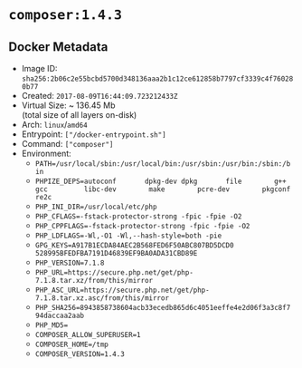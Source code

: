 # `composer:1.4.3`

## Docker Metadata

- Image ID: `sha256:2b06c2e55bcbd5700d348136aaa2b1c12ce612858b7797cf3339c4f760280b77`
- Created: `2017-08-09T16:44:09.723212433Z`
- Virtual Size: ~ 136.45 Mb  
  (total size of all layers on-disk)
- Arch: `linux`/`amd64`
- Entrypoint: `["/docker-entrypoint.sh"]`
- Command: `["composer"]`
- Environment:
  - `PATH=/usr/local/sbin:/usr/local/bin:/usr/sbin:/usr/bin:/sbin:/bin`
  - `PHPIZE_DEPS=autoconf 		dpkg-dev dpkg 		file 		g++ 		gcc 		libc-dev 		make 		pcre-dev 		pkgconf 		re2c`
  - `PHP_INI_DIR=/usr/local/etc/php`
  - `PHP_CFLAGS=-fstack-protector-strong -fpic -fpie -O2`
  - `PHP_CPPFLAGS=-fstack-protector-strong -fpic -fpie -O2`
  - `PHP_LDFLAGS=-Wl,-O1 -Wl,--hash-style=both -pie`
  - `GPG_KEYS=A917B1ECDA84AEC2B568FED6F50ABC807BD5DCD0 528995BFEDFBA7191D46839EF9BA0ADA31CBD89E`
  - `PHP_VERSION=7.1.8`
  - `PHP_URL=https://secure.php.net/get/php-7.1.8.tar.xz/from/this/mirror`
  - `PHP_ASC_URL=https://secure.php.net/get/php-7.1.8.tar.xz.asc/from/this/mirror`
  - `PHP_SHA256=8943858738604acb33ecedb865d6c4051eeffe4e2d06f3a3c8f794daccaa2aab`
  - `PHP_MD5=`
  - `COMPOSER_ALLOW_SUPERUSER=1`
  - `COMPOSER_HOME=/tmp`
  - `COMPOSER_VERSION=1.4.3`

